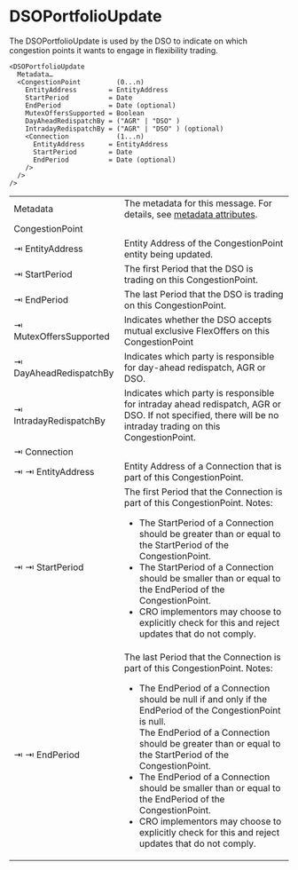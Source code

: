 # DSOPortfolioUpdate

The DSOPortfolioUpdate is used by the DSO to indicate on which congestion points it wants to engage in flexibility trading.

```
<DSOPortfolioUpdate
  Metadata…
  <CongestionPoint         (0...n)
    EntityAddress        = EntityAddress
    StartPeriod          = Date
    EndPeriod            = Date (optional)
    MutexOffersSupported = Boolean
    DayAheadRedispatchBy = ("AGR" | "DSO" )
    IntradayRedispatchBy = ("AGR" | "DSO" ) (optional)
    <Connection            (1...n)
      EntityAddress      = EntityAddress
      StartPeriod        = Date
      EndPeriod          = Date (optional)
    />
  />
/>
```

|                        |                                                                                                                                                                                                                                                                                                                                                                                                                                                                                                                                          |
|------------------------|------------------------------------------------------------------------------------------------------------------------------------------------------------------------------------------------------------------------------------------------------------------------------------------------------------------------------------------------------------------------------------------------------------------------------------------------------------------------------------------------------------------------------------------|
| Metadata               | The metadata for this message. For details, see [metadata attributes](metadata-attributes.md).                                                                                                                                                                                                                                                                                                                                                                                                                                           |
| CongestionPoint        |                                                                                                                                                                                                                                                                                                                                                                                                                                                                                                                                          |
| ⇥ EntityAddress        | Entity Address of the CongestionPoint entity being updated.                                                                                                                                                                                                                                                                                                                                                                                                                                                                              |
| ⇥ StartPeriod          | The first Period that the DSO is trading on this CongestionPoint.                                                                                                                                                                                                                                                                                                                                                                                                                                                                        |
| ⇥ EndPeriod            | The last Period that the DSO is trading on this CongestionPoint.                                                                                                                                                                                                                                                                                                                                                                                                                                                                         |
| ⇥ MutexOffersSupported | Indicates whether the DSO accepts mutual exclusive FlexOffers on this CongestionPoint                                                                                                                                                                                                                                                                                                                                                                                                                                                    |
| ⇥ DayAheadRedispatchBy | Indicates which party is responsible for day-ahead redispatch, AGR or DSO.                                                                                                                                                                                                                                                                                                                                                                                                                                                               |
| ⇥ IntradayRedispatchBy | Indicates which party is responsible for intraday ahead redispatch, AGR or DSO. If not specified, there will be no intraday trading on this CongestionPoint.                                                                                                                                                                                                                                                                                                                                                                             |
| ⇥ Connection           |                                                                                                                                                                                                                                                                                                                                                                                                                                                                                                                                          |
| ⇥ ⇥ EntityAddress      | Entity Address of a Connection that is part of this CongestionPoint.                                                                                                                                                                                                                                                                                                                                                                                                                                                                     |
| ⇥ ⇥ StartPeriod        | The first Period that the Connection is part of this CongestionPoint. Notes: <ul><li>The StartPeriod of a Connection should be greater than or equal to the StartPeriod of the CongestionPoint.</li><li>The StartPeriod of a Connection should be smaller than or equal to the EndPeriod of the CongestionPoint.</li><li>CRO implementors may choose to explicitly check for this and reject updates that do not comply.</li></ul>                                                                                                       |
| ⇥ ⇥ EndPeriod          | The last Period that the Connection is part of this CongestionPoint. Notes: <ul><li>The EndPeriod of a Connection should be null if and only if the EndPeriod of the CongestionPoint is null.</br>The EndPeriod of a Connection should be greater than or equal to the StartPeriod of the CongestionPoint.</li><li>The EndPeriod of a Connection should be smaller than or equal to the EndPeriod of the CongestionPoint.</li><li>CRO implementors may choose to explicitly check for this and reject updates that do not comply.</li></ul> |
